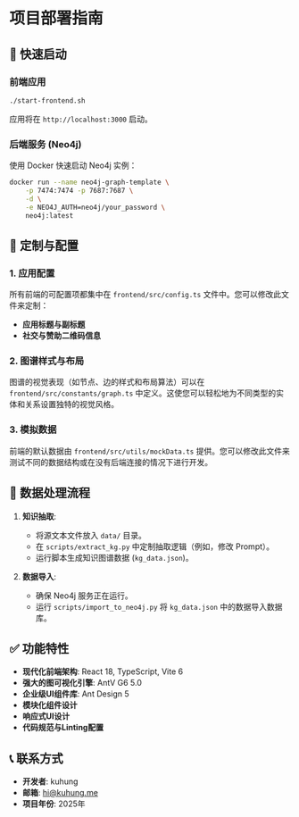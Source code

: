 # 项目部署指南

## 🚀 快速启动

### 前端应用

```bash
./start-frontend.sh
```
应用将在 `http://localhost:3000` 启动。

### 后端服务 (Neo4j)

使用 Docker 快速启动 Neo4j 实例：
```bash
docker run --name neo4j-graph-template \
    -p 7474:7474 -p 7687:7687 \
    -d \
    -e NEO4J_AUTH=neo4j/your_password \
    neo4j:latest
```

## 🎨 定制与配置

### 1. 应用配置

所有前端的可配置项都集中在 `frontend/src/config.ts` 文件中。您可以修改此文件来定制：

- **应用标题与副标题**
- **社交与赞助二维码信息**

### 2. 图谱样式与布局

图谱的视觉表现（如节点、边的样式和布局算法）可以在 `frontend/src/constants/graph.ts` 中定义。这使您可以轻松地为不同类型的实体和关系设置独特的视觉风格。

### 3. 模拟数据

前端的默认数据由 `frontend/src/utils/mockData.ts` 提供。您可以修改此文件来测试不同的数据结构或在没有后端连接的情况下进行开发。

## 🔧 数据处理流程

1.  **知识抽取**:
    - 将源文本文件放入 `data/` 目录。
    - 在 `scripts/extract_kg.py` 中定制抽取逻辑（例如，修改 Prompt）。
    - 运行脚本生成知识图谱数据 (`kg_data.json`)。

2.  **数据导入**:
    - 确保 Neo4j 服务正在运行。
    - 运行 `scripts/import_to_neo4j.py` 将 `kg_data.json` 中的数据导入数据库。

## ✅ 功能特性

- **现代化前端架构**: React 18, TypeScript, Vite 6
- **强大的图可视化引擎**: AntV G6 5.0
- **企业级UI组件库**: Ant Design 5
- **模块化组件设计**
- **响应式UI设计**
- **代码规范与Linting配置**

## 📞 联系方式

- **开发者**: kuhung
- **邮箱**: hi@kuhung.me
- **项目年份**: 2025年
